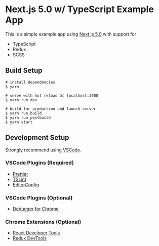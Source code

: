 # Next.js 5.0 w/ TypeScript Example App

This is a simple example app using [Next.js 5.0](https://github.com/zeit/next.js/) with support for

- TypeScript
- Redux
- SCSS

## Build Setup

```yarn
# install dependencies
$ yarn

# serve with hot reload at localhost:3000
$ yarn run dev

# build for production and launch server
$ yarn run build
$ yarn run postbuild
$ yarn start
```

## Development Setup

Strongly recommend using [VSCode](https://code.visualstudio.com/).

### VSCode Plugins (Required)

- [Prettier](https://marketplace.visualstudio.com/items?itemName=esbenp.prettier-vscode)
- [TSLint](https://marketplace.visualstudio.com/items?itemName=eg2.tslint)
- [EditorConfig](https://marketplace.visualstudio.com/items?itemName=EditorConfig.EditorConfig)

### VSCode Plugins (Optional)

- [Debugger for Chrome](https://marketplace.visualstudio.com/items?itemName=msjsdiag.debugger-for-chrome)

### Chrome Extensions (Optional)

- [React Developer Tools](https://chrome.google.com/webstore/detail/react-developer-tools/fmkadmapgofadopljbjfkapdkoienihi?hl=ja)
- [Redux DevTools](https://chrome.google.com/webstore/detail/redux-devtools/lmhkpmbekcpmknklioeibfkpmmfibljd?hl=ja)
